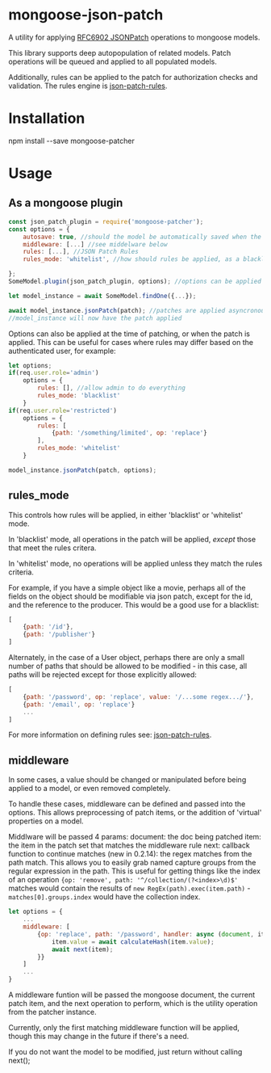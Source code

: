 # mongoose-json-patch
A utility for applying [RFC6902 JSONPatch](https://tools.ietf.org/html/rfc6902) operations to mongoose models.

This library supports deep autopopulation of related models. Patch operations will be queued and applied to all populated models.

Additionally, rules can be applied to the patch for authorization checks and validation. The rules engine is [json-patch-rules](https://github.com/claytongulick/json-patch-rules).


# Installation
npm install --save mongoose-patcher

# Usage
## As a mongoose plugin
```javascript
const json_patch_plugin = require('mongoose-patcher');
const options = {
    autosave: true, //should the model be automatically saved when the patch is applied?
    middleware: [...] //see middelware below
    rules: [...], //JSON Patch Rules
    rules_mode: 'whitelist', //how should rules be applied, as a blacklist or whitelist? more info below

};
SomeModel.plugin(json_patch_plugin, options); //options can be applied at the schema level, or when the patch is applied

let model_instance = await SomeModel.findOne({...});

await model_instance.jsonPatch(patch); //patches are applied asyncronously
//model_instance will now have the patch applied
```

Options can also be applied at the time of patching, or when the patch is applied. This can be useful for cases where rules may differ based on the authenticated user, for example:

```javascript
let options;
if(req.user.role='admin')
    options = {
        rules: [], //allow admin to do everything
        rules_mode: 'blacklist'
    }
if(req.user.role='restricted')
    options = {
        rules: [
            {path: '/something/limited', op: 'replace'}
        ],
        rules_mode: 'whitelist'
    }

model_instance.jsonPatch(patch, options);
```

## rules_mode
This controls how rules will be applied, in either 'blacklist' or 'whitelist' mode.

In 'blacklist' mode, all operations in the patch will be applied, *except* those that meet the rules critera.

In 'whitelist' mode, no operations will be applied unless they match the rules criteria.

For example, if you have a simple object like a movie, perhaps all of the fields on the object should be modifiable via
json patch, except for the id, and the reference to the producer. This would be a good use for a blacklist:

```javascript
[
    {path: '/id'},
    {path: '/publisher'}
]
```

Alternately, in the case of a User object, perhaps there are only a small number of paths that should be allowed to be modified - in this case, all paths will be rejected except for those explicitly allowed:

```javascript
[
    {path: '/password', op: 'replace', value: '/...some regex.../'},
    {path: '/email', op: 'replace'}
    ...
]
```

For more information on defining rules see: [json-patch-rules](https://github.com/claytongulick/json-patch-rules).

## middleware
In some cases, a value should be changed or manipulated before being applied to a model, or even removed completely.

To handle these cases, middleware can be defined and passed into the options. This allows preprocessing of patch items, or the addition of 'virtual' properties on a model.

Middlware will be passed 4 params:
document: the doc being patched
item: the item in the patch set that matches the middleware rule
next: callback function to continue
matches (new in 0.2.14): the regex matches from the path match. This allows you to easily grab named capture groups from the regular expression in the path. This is useful for getting things like the index of an operation `{op: 'remove', path: '^/collection/(?<index>\d)$'` matches would contain the results of `new RegEx(path).exec(item.path)` - `matches[0].groups.index` would have the collection index.

```javascript
let options = {
    ...
    middleware: [
        {op: 'replace', path: '/password', handler: async (document, item, next, matches) => {
            item.value = await calculateHash(item.value);
            await next(item);
        }}
    ]
    ...
}
```

A middleware funtion will be passed the mongoose document, the current patch item, and the next operation to perform, which is the utility operation from the patcher instance.

Currently, only the first matching middleware function will be applied, though this may change in the future if there's a need.

If you do not want the model to be modified, just return without calling next();


